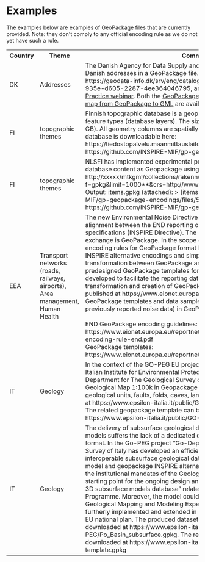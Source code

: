 # Examples

The examples below are examples of GeoPackage files that are currently provided. Note: they don't comply to any official encoding rule as we do not yet have such a rule.

<table>
    <tr>
        <th>Country</th>
        <th>Theme</th>
        <th>Comment</th>
    </tr>
    <tr>
        <td>DK</td>
        <td>Addresses</td>
        <td>The Danish Agency for Data Supply and Infrastructure has published all Danish addresses in a GeoPackage file. See the metadata at https://geodata-info.dk/srv/eng/catalog.search#/metadata/50b921ea-935e-d605-2287-4ee364046795, and the <a href="https://inspire.ec.europa.eu/sites/default/files/20221027_addresses_dk_gpkg.pdf">presentation</a> at the <a href="https://inspire.ec.europa.eu/events/inspire-good-practice-geopackage-and-implementation-practice-webinar">Good Practice webinar</a>. Both the <a href="./ad_template.gpkg">GeoPackage template</a> and the <a href="./ad_ogcgeopackage2gml.fmw">FME workspace to map from GeoPackage to GML</a> are available in this repo.</td>
    </tr>
    <tr>
        <td>FI</td>
        <td>topographic themes</td>
        <td>Finnish topographic database is a geopackage, which consists of 120+ feature types (database layers). The size of geopackage is 73 GB (zipped 26 GB). All geometry columns are spatially indexed. Finnish topographic database is downloadable here: https://tiedostopalvelu.maanmittauslaitos.fi/tp/kartta?lang=en . See also https://github.com/INSPIRE-MIF/gp-geopackage-encodings/issues/7</td>
    </tr>
    <tr>
        <td>FI</td>
        <td>topographic themes</td>
        <td>NLSFI has implemented experimental prototype serving topographic database content as Geopackage using OGC API Features. An example: http://xxxxx/mtkgml/collections/rakennus/**items?f=gpkg&amp;limit=1000**&amp;crs=http://www.opengis.net/def/crs/EPSG/0/3067 . Output: items.gpkg (attached): &gt; [items.zip](https://github.com/INSPIRE-MIF/gp-geopackage-encodings/files/5499679/items.zip). See also https://github.com/INSPIRE-MIF/gp-geopackage-encodings/issues/8</td>
    </tr>
    <tr>
        <td>EEA</td>
        <td>Transport networks (roads, railways, airports), Area management, Human Health</td>
        <td>The new Environmental Noise Directive (END) reporting mechanism includes alignment between the END reporting obligations and INSPIRE data specifications (INSPIRE Directive). The selected format for spatial data exchange is GeoPackage. In the scope of the END reporting, we developed encoding rules for GeoPackage format based on the previous work on INSPIRE alternative encodings and simplification. This would allow a transformation between GeoPackage and GML (INSPIRE) formats. The predesigned GeoPackage templates for the END reporting have been developed to facilitate the reporting data flows in Reportnet 3.0, data transformation and creation of GeoPackage files. More information is published at https://www.eionet.europa.eu/reportnet/docs/noise , including GeoPackage templates and data samples (mostly simulated data based on previously reported noise data) in GeoPackage format. <br/><br/> END GeoPackage encoding guidelines: https://www.eionet.europa.eu/reportnet/docs/noise/guidelines/geopackage-encoding-rule-end.pdf <br/> GeoPackage templates: https://www.eionet.europa.eu/reportnet/docs/noise/templates</td>
    </tr>
    <tr>
        <td>IT</td>
        <td>Geology</td>
        <td>In the context of the GO-PEG EU project (https://www.go-peg.eu/), the Italian Institute for Environmental Protection and Research (ISPRA) - Department for The Geological Survey of Italy, has produced the Italian Geological Map 1:100k in Geopackage encoding. The map contains geological units, faults, folds, caves, landslides. This file can be downloaded at https://www.epsilon-italia.it/public/GO-PEG/GE-map-100k-full.gpkg. The related geopackage template can be downloaded at https://www.epsilon-italia.it/public/GO-PEG/GE-gpkg-template.gpkg </td>
    </tr>
        <tr>
        <td>IT</td>
        <td>Geology</td>
        <td>The delivery of subsurface geological data deriving from geological 3D models suffers the lack of a dedicated data model and easy-to-use delivery format. In the Go-PEG project “Go-Depth use-case”, ISPRA - Geological Survey of Italy has developed an efficient approach to manage and deliver interoperable subsurface geological data using an INSPIRE-extended data model and geopackage INSPIRE alternative encoding. This approach fulfills the institutional mandates of the Geological Survey of Italy and will be the starting point for the ongoing design and implementation of the “Geological 3D subsurface models database” related to the National Geological Mapping Programme. Moreover, the model could be tested in EU initiatives (e.g. EPOS, Geological Mapping and Modeling Expert Group of EuroGeoSurveys) and furtherly implemented and extended in projects funded by NextGeneration EU national plan. The produced dataset related to Po Plain subsurface can be downloaded at https://www.epsilon-italia.it/public/GO-PEG/Po_Basin_subsurface.gpkg. The related geopackage template can be downloaded at https://www.epsilon-italia.it/public/GO-PEG/go-depth-ge-template.gpkg
 </td>
    </tr>
</table>

